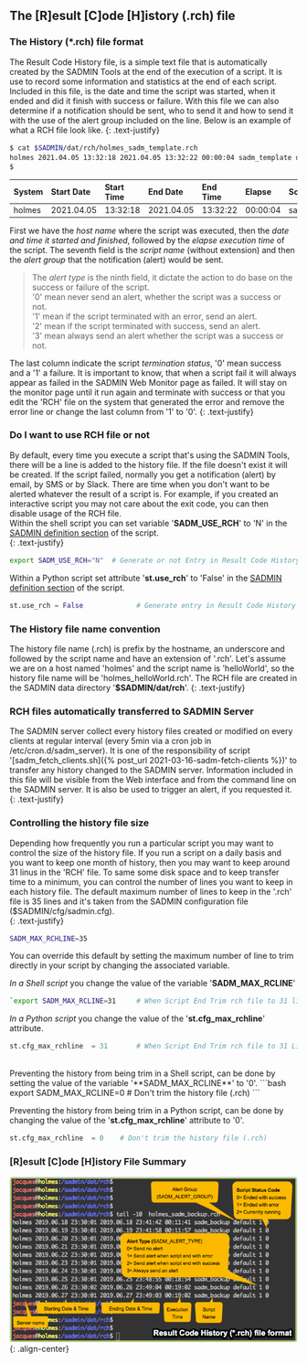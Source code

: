 ## The [R]esult [C]ode [H]istory (.rch) file

### The History (*.rch) file format
The Result Code History file, is a simple text file that is automatically created by the SADMIN
Tools at the end of the execution of a script. It is use to record some information and 
statistics at the end of each script. Included in this file, is the date and time the script 
was started, when it ended and did it finish with success or failure. With this file we can 
also determine if a notification should be sent, who to send it and how to send it with
the use of the alert group included on the line. 
Below is an example of what a RCH file look like.
{: .text-justify}

```bash
$ cat $SADMIN/dat/rch/holmes_sadm_template.rch
holmes 2021.04.05 13:32:18 2021.04.05 13:32:22 00:00:04 sadm_template default 1 0
$ 
```

| System| Start Date | Start Time | End Date | End Time | Elapse | Script Name | Alert Group | Alert Type |Status|   
| :---  | :---       | :---   | :---       | :---    | :---    | :---         | :---     | :---:   | :---: |  
| holmes| 2021.04.05 |13:32:18| 2021.04.05 |13:32:22 |00:00:04 |sadm_template |default   | 1      | 0 |  

First we have the *host name* where the script was executed, then the *date and time it started and
finished*, followed by the *elapse execution time* of the script. The seventh field is the *script
name* (without extension) and then the *alert group* that the notification (alert) would be sent. 
>The *alert type* is the ninth field, it dictate the action to do base on the success or failure of the script.   
> '0' mean never send an alert, whether the script was a success or not.  
> '1' mean if the script terminated with an error, send an alert.  
> '2' mean if the script terminated with success, send an alert.  
> '3' mean always send an alert whether the script was a success or not.   

The last column indicate the script *termination status*, '0' mean success and a '1' a failure. 
It is important to know, that when a script fail it will always appear as failed in the SADMIN 
Web Monitor page as failed. It will stay on the monitor page until it run again and terminate 
with success or that you edit the 'RCH' file on the system that generated the error and remove 
the error line or change the last column from '1' to '0'. 
{: .text-justify}


### Do I want to use RCH file or not

By default, every time you execute a script that's using the SADMIN Tools, there will be a
line is added to the history file. If the file doesn't exist it will be created. If the script 
failed, normally you get a notification (alert) by email, by SMS or by Slack. There are time when
you don't want to be alerted whatever the result of a script is. For example, if you created an 
interactive script you may not care about the exit code, you can then disable usage of the RCH file.  
Within the shell script you can set variable '**SADM_USE_RCH**' to 'N' in the 
[SADMIN definition section](#sadmin_shell_section) of the script.  
{: .text-justify}

```bash
export SADM_USE_RCH="N"  # Generate or not Entry in Result Code History file`  
```  
Within a Python script set attribute '**st.use_rch**' to 'False' in the 
[SADMIN definition section](/assets/img/sadmin_section_py.png) of the script.   
```python
st.use_rch = False             # Generate entry in Result Code History (.rch)
```

### The History file name convention

The history file name (.rch) is prefix by the hostname, an underscore and followed by the script 
name and have an extension of '.rch'. Let's assume we are on a host named 'holmes' and the script 
name is 'helloWorld', so the history file name will be 'holmes_helloWorld.rch'. The RCH file 
are created in the SADMIN data directory '**$SADMIN/dat/rch**'.
{: .text-justify}


### RCH files automatically transferred to SADMIN Server

The SADMIN server collect every history files created or modified on every clients at regular 
interval (every 5min via a cron job in /etc/cron.d/sadm_server). It is one of the responsibility 
of script '[sadm_fetch_clients.sh]({% post_url 2021-03-16-sadm-fetch-clients %})' to transfer any history changed 
to the SADMIN server. Information included in this file will be visible from the Web interface 
and from the command line on the SADMIN server. It is also be used to trigger an alert, if you
requested it.
{: .text-justify}


### Controlling the history file size  

Depending how frequently you run a particular script you may want to control the size of 
the history file. If you run a script on a daily basis and you want to keep one month of history,
then you may want to keep around 31 linus in the 'RCH' file. To same some disk space and to keep 
transfer time to a minimum, you can control the number of lines you want to keep in each history 
file. The default maximum number of lines to keep in the '.rch' file is 35 lines and it's taken 
from the SADMIN configuration file ($SADMIN/cfg/sadmin.cfg).  
{: .text-justify}

```bash
SADM_MAX_RCHLINE=35
```   

You can override this default by setting the maximum number of line to trim directly in your script 
by changing the associated variable.  

*In a Shell script* you change the value of the variable '**SADM_MAX_RCLINE**'
```bash
`export SADM_MAX_RCLINE=31     # When Script End Trim rch file to 31 lines   
```

*In a Python script* you change the value of the '**st.cfg_max_rchline**' attribute.

```python
st.cfg_max_rchline  = 31       # When Script End Trim rch file to 31 Lines
```
<br>
Preventing the history from being trim in a Shell script, can be done by setting the value of 
the variable '**SADM_MAX_RCLINE**' to '0'.
```bash
export SADM_MAX_RCLINE=0   # Don't trim the history file (.rch) 
```

Preventing the history from being trim in a Python script, can be done by changing the value of 
the '**st.cfg_max_rchline**' attribute to '0'.

```python
st.cfg_max_rchline  = 0    # Don't trim the history file (.rch) 
```


### [R]esult [C]ode [H]istory File Summary

![rch_file_format.png](/assets/img/files/rch_file_format.png "SADMIN rch_file_format"){: .align-center}


